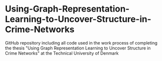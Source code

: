 # Using-Graph-Representation-Learning-to-Uncover-Structure-in-Crime-Networks
GitHub repository including all code used in the work process of completing the thesis "Using Graph Representation Learning to Uncover Structure in Crime Networks" at the Technical University of Denmark
